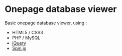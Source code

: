 # Onepage database viewer

Basic onepage database viewer, using :

 * HTML5 / CSS3
 * PHP / MySQL
 * [jQuery](http://jquery.com/download/)
 * [Spin.js](http://fgnass.github.io/spin.js/)
